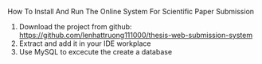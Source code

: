 How To Install And Run The Online System For Scientific Paper Submission 
1. Download the project from github: https://github.com/lenhattruong111000/thesis-web-submission-system
2. Extract and add it in your IDE workplace
3. Use MySQL to excecute the  create a database 
